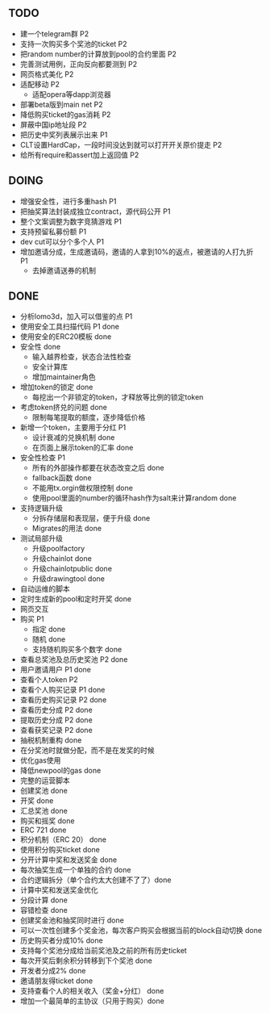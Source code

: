 ## TODO
 * 建一个telegram群 P2
 * 支持一次购买多个奖池的ticket P2
 * 把random number的计算放到pool的合约里面 P2
 * 完善测试用例，正向反向都要测到 P2
 * 网页格式美化 P2
 * 适配移动 P2
   * 适配opera等dapp浏览器
 * 部署beta版到main net P2
 * 降低购买ticket的gas消耗 P2
 * 屏蔽中国ip地址段 P2
 * 把历史中奖列表展示出来 P1
 * CLT设置HardCap，一段时间没达到就可以打开开关原价提走  P2
 * 给所有require和assert加上返回值 P2
 
## DOING
 * 增强安全性，进行多重hash P1
 * 把抽奖算法封装成独立contract，源代码公开 P1
 * 整个文案调整为数字竞猜游戏 P1
 * 支持预留私募份额 P1
 * dev cut可以分个多个人 P1
 * 增加邀请分成，生成邀请码，邀请的人拿到10%的返点，被邀请的人打九折 P1
   * 去掉邀请送券的机制

## DONE
 * 分析lomo3d，加入可以借鉴的点 P1
 * 使用安全工具扫描代码 P1 done
 * 使用安全的ERC20模板 done
 * 安全性 done
   * 输入越界检查，状态合法性检查
   * 安全计算库
   * 增加maintainer角色
 * 增加token的锁定 done
   * 每挖出一个非锁定的token，才释放等比例的锁定token
 * 考虑token挤兑的问题 done
   * 限制每笔提取的额度，逐步降低价格
 * 新增一个token，主要用于分红 P1
   * 设计衰减的兑换机制 done
   * 在页面上展示token的汇率 done
 * 安全性检查 P1
   * 所有的外部操作都要在状态改变之后 done
   * fallback函数 done
   * 不能用tx.orgin做权限控制 done
   * 使用pool里面的number的循环hash作为salt来计算random done
 * 支持逻辑升级
   * 分拆存储层和表现层，便于升级 done
   * Migrates的用法 done
 * 测试局部升级
    * 升级poolfactory
    * 升级chainlot done
    * 升级chainlotpublic done
    * 升级drawingtool done
 * 自动运维的脚本
  * 定时生成新的pool和定时开奖 done
 * 网页交互 
  * 购买 P1 
    * 指定 done
    * 随机 done
    * 支持随机购买多个数字 done
  * 查看总奖池及总历史奖池 P2 done
  * 用户邀请用户 P1 done
  * 查看个人token P2
  * 查看个人购买记录 P1 done
  * 查看历史购买记录 P2 done
  * 查看历史分成 P2 done
  * 提取历史分成 P2 done
  * 查看获奖记录 P2 done
 * 抽税机制重构 done
  * 在分奖池时就做分配，而不是在发奖的时候
 * 优化gas使用
  * 降低newpool的gas done
 * 完整的运营脚本
  * 创建奖池 done
  * 开奖 done
  * 汇总奖池 done
 * 购买和摇奖 done
 * ERC 721 done
 * 积分机制（ERC 20） done
 * 使用积分购买ticket done
 * 分开计算中奖和发送奖金 done
 * 每次抽奖生成一个单独的合约 done
 * 合约逻辑拆分（单个合约太大创建不了了）done
 * 计算中奖和发送奖金优化
  * 分段计算 done
  * 容错检查 done
  * 创建奖金池和抽奖同时进行 done
  * 可以一次性创建多个奖金池，每次客户购买会根据当前的block自动切换 done
 * 历史购买者分成10% done
  * 支持每个奖池分成给当前奖池及之前的所有历史ticket
 * 每次开奖后剩余积分转移到下个奖池 done
 * 开发者分成2% done
 * 邀请朋友得ticket done
 * 支持查看个人的相关收入（奖金+分红） done
 * 增加一个最简单的主协议（只用于购买）done